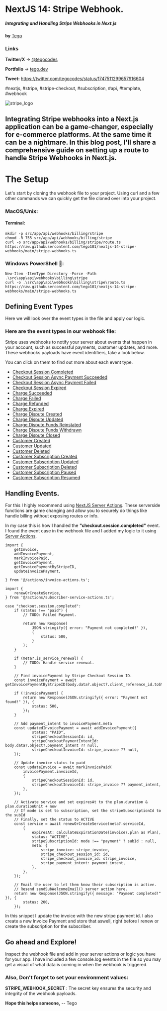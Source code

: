 # NextJS 14: Stripe Webhook.
##### _Integrating and Handling Stripe Webhooks in Next.js_
**by** [Tego](https://x.com/tegodotdev)

### Links
**Twitter/X** → [@tegocodes](https://x.com/tegodotdev)

**Portfolio** → [tego.dev](https://tego.dev)

**Tweet:** https://twitter.com/tegocodes/status/1747511299657916604

#nextjs, #stripe, #stripe-checkout, #subscription, #api, #template, #webhook

![stripe_logo](banner.png)

## Integrating Stripe webhooks into a Next.js application can be a game-changer, especially for e-commerce platforms. At the same time it can be a nightmare. In this blog post, I'll share a comprehensive guide on setting up a route to handle Stripe Webhooks in Next.js.

# The Setup
Let's start by cloning the webhook file to your project. Using curl and a few other commands we can quickly get the file cloned over into your project.

### MacOS/Unix:
#### Terminal:
```
mkdir -p src/app/api/webhooks/billing/stripe
chmod -R 755 src/app/api/webhooks/billing/stripe
curl -o src/app/api/webhooks/billing/stripe/route.ts https://raw.githubusercontent.com/tego101/nextjs-14-stripe-webhooks/main/stripe-webhooks.ts
```

### Windows PowerShell 😬:
```
New-Item -ItemType Directory -Force -Path .\src\app\api\webhooks\billing\stripe
curl -o .\src\app\api\webhooks\billing\stripe\route.ts https://raw.githubusercontent.com/tego101/nextjs-14-stripe-webhooks/main/stripe-webhooks.ts
```

## Defining Event Types

Here we will look over the event types in the file and apply our logic. 

### Here are the event types in our webhook file:
Stripe uses webhooks to notify your server about events that happen in your account, such as successful payments, customer updates, and more. These webhooks payloads have event identifiers, take a look below.

You can click on them to find out more about each event type.
- [Checkout Session Completed](https://stripe.com/docs/payments/checkout#checkout-session-completed)
- [Checkout Session Async Payment Succeeded](https://stripe.com/docs/payments/checkout#checkout-session-async-payment-succeeded)
- [Checkout Session Async Payment Failed](https://stripe.com/docs/payments/checkout#checkout-session-async-payment-failed)
- [Checkout Session Expired](https://stripe.com/docs/payments/checkout#checkout-session-expired)
- [Charge Succeeded](https://stripe.com/docs/api/charges#charge-succeeded)
- [Charge Failed](https://stripe.com/docs/api/charges#charge-failed)
- [Charge Refunded](https://stripe.com/docs/api/charges#charge-refunded)
- [Charge Expired](https://stripe.com/docs/api/charges#charge-expired)
- [Charge Dispute Created](https://stripe.com/docs/disputes#charge-dispute-created)
- [Charge Dispute Updated](https://stripe.com/docs/disputes#charge-dispute-updated)
- [Charge Dispute Funds Reinstated](https://stripe.com/docs/disputes#charge-dispute-funds-reinstated)
- [Charge Dispute Funds Withdrawn](https://stripe.com/docs/disputes#charge-dispute-funds-withdrawn)
- [Charge Dispute Closed](https://stripe.com/docs/disputes#charge-dispute-closed)
- [Customer Created](https://stripe.com/docs/api/customers#customer-created)
- [Customer Updated](https://stripe.com/docs/api/customers#customer-updated)
- [Customer Deleted](https://stripe.com/docs/api/customers#customer-deleted)
- [Customer Subscription Created](https://stripe.com/docs/api/customers#customer-subscription-created)
- [Customer Subscription Updated](https://stripe.com/docs/api/customers#customer-subscription-updated)
- [Customer Subscription Deleted](https://stripe.com/docs/api/customers#customer-subscription-deleted)
- [Customer Subscription Paused](https://stripe.com/docs/api/customers#customer-subscription-paused)
- [Customer Subscription Resumed](https://stripe.com/docs/api/customers#customer-subscription-resumed)

## Handling Events.
For this I highly recommend using [NextJS Server Actions](https://nextjs.org/docs/app/building-your-application/data-fetching/server-actions-and-mutations). These serverside functions are game changing and allow you to securely do things like handle billing without exposing routes or info.

In my case this is how I handled the **"checkout.session.completed"** event. I found the event case in the webhook file and I added my logic to it using [Server Actions](https://nextjs.org/docs/app/building-your-application/data-fetching/server-actions-and-mutations).

```
import {
    getInvoice,
    addInvoicePayment,
    markInvoicePaid,
    getInvoicePayment,
    getInvoicePaymentByStripeID,
    updateInvoicePayment,
    
} from '@/actions/invoice-actions.ts';

import {
    renewOrCreateService,
} from '@/actions/subscriber-service-actions.ts';

case "checkout.session.completed":
    if (status !== "paid") {
        // TODO: Failed Payment.
        
        return new Response(
            JSON.stringify({ error: "Payment not completed!" }),
            {
                status: 500,
            }
        );
    }

    if (meta?.is_service_renewal) {
        // TODO: Handle service renewal.
    }

    // Find invoicePayment by Stripe Checkout Session ID.
    const invoicePayment = await getInvoicePaymentByStripeID(body.data?.object?.client_reference_id.toString())

    if (!invoicePayment) {
        return new Response(JSON.stringify({ error: "Payment not found!" }), {
            status: 500,
        });
    }

    // Add payment_intent to invoicePayment.meta
    const updatedInvoicePayment = await addInvoicePayment({
            status: "PAID",
            stripeCheckoutSessionId: id,
            stripeCheckoutPaymentIntentId: body.data?.object?.payment_intent ?? null,
            stripeCheckoutInvoiceId: stripe_invoice ?? null,
    });
    
    // Update invoice status to paid
    const updateInvoice = await markInvoicePaid(
        invoicePayment.invoiceId,
        {
            stripeCheckoutSessionId: id,
            stripeCheckoutInvoiceId: stripe_invoice ?? payment_intent,
        },
    });

    // Activate service and set expiresAt to the plan.duration & plan.durationUnit + now
    // If mode is set to subscription, set the stripeSubscriptionId to the subId
    // Finally, set the status to ACTIVE
    const service = await renewOrCreateService(meta?.serviceId,
        {
            expiresAt: calculateExpirationDate(invoice?.plan as Plan),
            status: "ACTIVE",
            stripeSubscriptionId: mode !== "payment" ? subId : null,
            meta: {
                stripe_invoice: stripe_invoice,
                stripe_checkout_session_id: id,
                stripe_checkout_invoice_id: stripe_invoice,
                stripe_payment_intent: payment_intent,
            },
        },
    });

    // Email the user to let them know their subscription is active.
    // Resend sendSubWelcomeEmail() server action here.
    return new Response(JSON.stringify({ message: "Payment completed!" }), {
        status: 200,
    });
```

In this snippet I update the invoice with the new stripe payment id. I also create a new Invoice Payment and store that aswell, right before I renew or create the subscription for the subscriber.

## Go ahead and Explore!

Inspect the webhook file and add in your server actions or logic you have for your app. I have included a few console.log events in the file so you may get a visual of what data is coming in when the webhook is triggered.

### Also, Don't forget to set your environment values:
**STRIPE_WEBHOOK_SECRET** : The secret key ensures the security and integrity of the webhook payloads.


**Hope this helps someone,**
-- Tego
